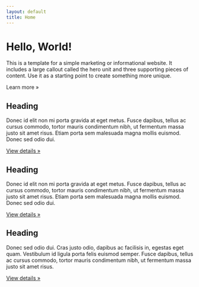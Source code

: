 ```yaml
---
layout: default
title: Home
---
```

<div class="hero-unit">
    <h1>Hello, World!</h1>
    <p>This is a template for a simple marketing or informational website. It includes a large callout called the hero unit and three supporting pieces of content. Use it as a starting point to create something more unique.</p>
    <p><a class="btn btn-primary btn-large">Learn more &raquo;</a></p>
</div>
<div class="row">
    <div class="span4">
        <h2>Heading</h2>
        <p>Donec id elit non mi porta gravida at eget metus. Fusce dapibus, tellus ac cursus commodo, tortor mauris condimentum nibh, ut fermentum massa justo sit amet risus. Etiam porta sem malesuada magna mollis euismod. Donec sed odio dui. </p>
        <p><a class="btn" href="#">View details &raquo;</a></p>
    </div>
    <div class="span4">
        <h2>Heading</h2>
        <p>Donec id elit non mi porta gravida at eget metus. Fusce dapibus, tellus ac cursus commodo, tortor mauris condimentum nibh, ut fermentum massa justo sit amet risus. Etiam porta sem malesuada magna mollis euismod. Donec sed odio dui. </p>
        <p><a class="btn" href="#">View details &raquo;</a></p>
   </div>
    <div class="span4">
        <h2>Heading</h2>
        <p>Donec sed odio dui. Cras justo odio, dapibus ac facilisis in, egestas eget quam. Vestibulum id ligula porta felis euismod semper. Fusce dapibus, tellus ac cursus commodo, tortor mauris condimentum nibh, ut fermentum massa justo sit amet risus.</p>
        <p><a class="btn" href="#">View details &raquo;</a></p>
    </div>
</div>
